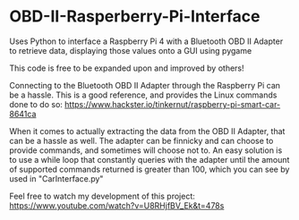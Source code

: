 # OBD-II-Rasperberry-Pi-Interface
Uses Python to interface a Raspberry Pi 4 with a Bluetooth OBD II Adapter to retrieve data, displaying those values onto a GUI using pygame

This code is free to be expanded upon and improved by others!

Connecting to the Bluetooth OBD II Adapter through the Raspberry Pi can be a hassle. This is a good reference, and provides the Linux commands done to do so:
https://www.hackster.io/tinkernut/raspberry-pi-smart-car-8641ca

When it comes to actually extracting the data from the OBD II Adapter, that can be a hassle as well. The adapter can be finnicky and can choose to provide commands, and sometimes will choose not to. An easy solution is to use a while loop that constantly queries with the adapter until the amount of supported commands returned is greater than 100, which you can see by used in "CarInterface.py"

Feel free to watch my development of this project:
https://www.youtube.com/watch?v=U8RHjfBV_Ek&t=478s
